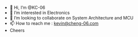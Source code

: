 - 👋 Hi, I’m @KC-06
- 👀 I’m interested in Electronics
- 💞️ I’m looking to collaborate on System Architecture and MCU
- 📫 How to reach me : kevin@cheng-06.com
- Cheers

<!---
KC-06/KC-06 is a ✨ special ✨ repository because its `README.md` (this file) appears on your GitHub profile.
You can click the Preview link to take a look at your changes.
--->

